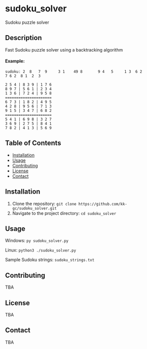 # sudoku_solver

Sudoku puzzle solver 

## Description

Fast Sudoku puzzle solver using a backtracking algorithm 

#### Example:
```
sudoku: 2  8   7  9     3 1    49 8       9 4   5     1 3  6 2        7 6 2  8 1  2  3

2 5 4 | 8 3 9 | 1 7 6
8 9 7 | 5 6 1 | 2 3 4
1 3 6 | 7 2 4 | 9 5 8
=====================
6 7 3 | 1 8 2 | 4 9 5
4 2 8 | 9 5 6 | 7 1 3
9 1 5 | 3 4 7 | 6 8 2
=====================
5 4 1 | 6 9 8 | 3 2 7
3 6 9 | 2 7 5 | 8 4 1
7 8 2 | 4 1 3 | 5 6 9

```

## Table of Contents

- [Installation](#installation)
- [Usage](#usage)
- [Contributing](#contributing)
- [License](#license)
- [Contact](#contact)

## Installation

1. Clone the repository: `git clone https://github.com/kk-gc/sudoku_solver.git`
2. Navigate to the project directory: `cd sudoku_solver`


## Usage

Windows: `py sudoku_solver.py` 

Linux: `python3 ./sudoku_solver.py`

Sample Sudoku strings: `sudoku_strings.txt`


## Contributing

TBA

## License

TBA

## Contact

TBA